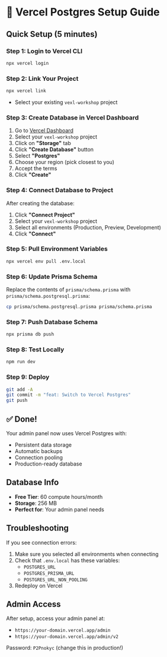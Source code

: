 # 🚀 Vercel Postgres Setup Guide

## Quick Setup (5 minutes)

### Step 1: Login to Vercel CLI
```bash
npx vercel login
```

### Step 2: Link Your Project
```bash
npx vercel link
```
- Select your existing `vexl-workshop` project

### Step 3: Create Database in Vercel Dashboard

1. Go to [Vercel Dashboard](https://vercel.com/dashboard)
2. Select your `vexl-workshop` project
3. Click on **"Storage"** tab
4. Click **"Create Database"** button
5. Select **"Postgres"**
6. Choose your region (pick closest to you)
7. Accept the terms
8. Click **"Create"**

### Step 4: Connect Database to Project

After creating the database:
1. Click **"Connect Project"**
2. Select your `vexl-workshop` project
3. Select all environments (Production, Preview, Development)
4. Click **"Connect"**

### Step 5: Pull Environment Variables
```bash
npx vercel env pull .env.local
```

### Step 6: Update Prisma Schema

Replace the contents of `prisma/schema.prisma` with `prisma/schema.postgresql.prisma`:

```bash
cp prisma/schema.postgresql.prisma prisma/schema.prisma
```

### Step 7: Push Database Schema
```bash
npx prisma db push
```

### Step 8: Test Locally
```bash
npm run dev
```

### Step 9: Deploy
```bash
git add -A
git commit -m "feat: Switch to Vercel Postgres"
git push
```

## ✅ Done!

Your admin panel now uses Vercel Postgres with:
- Persistent data storage
- Automatic backups
- Connection pooling
- Production-ready database

## Database Info

- **Free Tier**: 60 compute hours/month
- **Storage**: 256 MB
- **Perfect for**: Your admin panel needs

## Troubleshooting

If you see connection errors:
1. Make sure you selected all environments when connecting
2. Check that `.env.local` has these variables:
   - `POSTGRES_URL`
   - `POSTGRES_PRISMA_URL`
   - `POSTGRES_URL_NON_POOLING`
3. Redeploy on Vercel

## Admin Access

After setup, access your admin panel at:
- `https://your-domain.vercel.app/admin`
- `https://your-domain.vercel.app/admin/v2`

Password: `P2Pnokyc` (change this in production!)